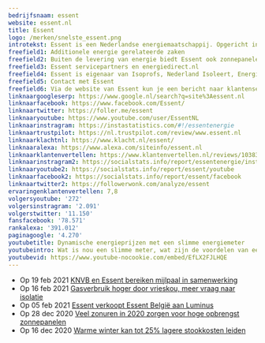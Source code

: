 ```yaml
---
bedrijfsnaam: essent  
website: essent.nl   
title: Essent  
logo: /merken/snelste_essent.png  
introtekst: Essent is een Nederlandse energiemaatschappij. Opgericht in 1909 met het hoofdkantoor in ’s-Hertogenbosch. In 1999  ontstond na samenvoeging van EDON en PNEM/Mega Groep de naam Essent eigenlijk pas écht. 2009 was een bewogen jaar. Het netwerkbedrijf van Essent werd afgesplitst en ging verder onder de naam Enexis waarna Essent werd verkocht aan het Duitse RWE. In 2016 werd Essent verkocht aan Innogy en sinds 2020 is E.ON het moederbedrijf geworden. Essent produceert, verhandelt en levert energie.  
freefield1: Additionele energie gerelateerde zaken  
freefield2: Buiten de levering van energie biedt Essent ook zonnepanelen, cv-ketels, warmtepompen, isolatie en andere verduurzamende en energiebesparende producten aan.  
freefield3: Essent servicepartners en energiedirect.nl  
freefield4: Essent is eigenaar van Isoprofs, Nederland Isoleert, Energiewacht Groep, Energiewacht, Geas Energiewacht, Klimaatroute, Volta Solar, EnergieWonen, Volta Limburg, CVtotaal.nl en ZON7. Daarnaast is Essent ook volledig eigenaar van prijsvechter energiedirect.nl
freefield5: Contact met Essent  
freefield6: Via de website van Essent kun je een bericht naar klantenservice sturen via Facebook en Twitter. De klantenservice is telefonisch te bereiken via 0900-1550 op werkdagen tussen 08:00 en 18:00.  
linknaargoogleserp: https://www.google.nl/search?q=site%3Aessent.nl  
linknaarfacebook: https://www.facebook.com/Essent/  
linknaartwitter: https://foller.me/essent  
linknaaryoutube: https://www.youtube.com/user/EssentNL  
linknaarinstragram: https://instastatistics.com/#!/essentenergie  
linknaartrustpilot: https://nl.trustpilot.com/review/www.essent.nl  
linknaarklachtnl: https://www.klacht.nl/essent/  
linknaaralexa: https://www.alexa.com/siteinfo/essent.nl  
linknaarklantenvertellen: https://www.klantenvertellen.nl/reviews/1038383/essent  
linknaarinstragram2: https://socialstats.info/report/essentenergie/instagram  
linknaaryoutube2: https://socialstats.info/report/essent/youtube  
linknaarfacebook2: https://socialstats.info/report/essent/facebook  
linknaartwitter2: https://followerwonk.com/analyze/essent  
ervaringenklantenvertellen: 7,8  
volgersyoutube: '272'  
volgersinstragram: '2.091'  
volgerstwitter: '11.150'  
fansfacebook: '78.571'  
rankalexa: '391.012'  
paginagoogle: '4.270'  
youtubetitle: Dynamische energieprijzen met een slimme energiemeter  
youtubeintro: Wat is nou een slimme meter, wat zijn de voordelen van een slimme meter voor jou en voor de netbeheerder. Betaal ik nu meer of minder voor mijn energie als ik een slimme meter heb. Meer over slimme meters en dynamische energieprijzen in de video van Essent.  
youtubevid: https://www.youtube-nocookie.com/embed/EfLX2FJLHQE  
---
```




- Op 19 feb 2021 [KNVB en Essent bereiken mijlpaal in samenwerking](https://www.essent.nl/content/overessent/actueel/index.html/knvb-en-essent-bereiken-mijlpaal-in-samenwerking/)
- Op 16 feb 2021 [Gasverbruik hoger door vrieskou, meer vraag naar isolatie](https://www.essent.nl/content/overessent/actueel/index.html/gasverbruik-hoger-door-vrieskou-meer-vraag-naar-isolatie/)
- Op 05 feb 2021 [Essent verkoopt Essent België aan Luminus](https://www.essent.nl/content/overessent/actueel/index.html/essent-verkoopt-essent-belgie-aan-luminus/)
- Op 28 dec 2020 [Veel zonuren in 2020 zorgen voor hoge opbrengst zonnepanelen](https://www.essent.nl/content/overessent/actueel/index.html/veel-zonuren-in-2020-zorgen-voor-hoge-opbrengst-zonnepanelen/)
- Op 16 dec 2020 [Warme winter kan tot 25% lagere stookkosten leiden](https://www.essent.nl/content/overessent/actueel/index.html/warme-winter-kan-tot-25-lagere-stookkosten-leiden/)
